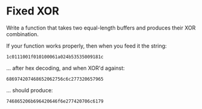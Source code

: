 
# Fixed XOR

Write a function that takes two equal-length buffers and produces their XOR combination.

If your function works properly, then when you feed it the string:

```
1c0111001f010100061a024b53535009181c
```
... after hex decoding, and when XOR'd against:
```
686974207468652062756c6c277320657965
```
... should produce:
```
746865206b696420646f6e277420706c6179
```
